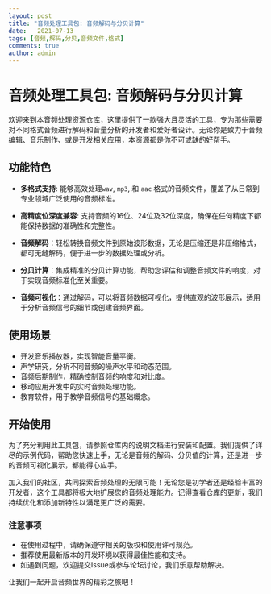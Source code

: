 ```yaml
---
layout: post
title: "音频处理工具包: 音频解码与分贝计算"
date:   2021-07-13
tags: [音频,解码,分贝,音频文件,格式]
comments: true
author: admin
---
```

# 音频处理工具包: 音频解码与分贝计算

欢迎来到本音频处理资源仓库，这里提供了一款强大且灵活的工具，专为那些需要对不同格式音频进行解码和音量分析的开发者和爱好者设计。无论你是致力于音频编辑、音乐制作、或是开发相关应用，本资源都是你不可或缺的好帮手。

## 功能特色

- **多格式支持**: 能够高效处理`wav`, `mp3`, 和 `aac` 格式的音频文件，覆盖了从日常到专业领域广泛使用的音频标准。
  
- **高精度位深度兼容**: 支持音频的16位、24位及32位深度，确保在任何精度下都能保持数据的准确性和完整性。
  
- **音频解码**：轻松转换音频文件到原始波形数据，无论是压缩还是非压缩格式，都可无缝解码，便于进一步的数据处理或分析。
  
- **分贝计算**：集成精准的分贝计算功能，帮助您评估和调整音频文件的响度，对于实现音频标准化至关重要。
  
- **音频可视化**：通过解码，可以将音频数据可视化，提供直观的波形展示，适用于分析音频信号的细节或创建音频界面。

## 使用场景

- 开发音乐播放器，实现智能音量平衡。
- 声学研究，分析不同音频的噪声水平和动态范围。
- 音频后期制作，精确控制音频的响度和对比度。
- 移动应用开发中的实时音频处理功能。
- 教育软件，用于教学音频信号的基础概念。

## 开始使用

为了充分利用此工具包，请参照仓库内的说明文档进行安装和配置。我们提供了详尽的示例代码，帮助您快速上手，无论是音频的解码、分贝值的计算，还是进一步的音频可视化展示，都能得心应手。

加入我们的社区，共同探索音频处理的无限可能！无论您是初学者还是经验丰富的开发者，这个工具都将极大地扩展您的音频处理能力。记得查看仓库的更新，我们持续优化和添加新特性以满足更广泛的需要。

### 注意事项

- 在使用过程中，请确保遵守相关的版权和使用许可规范。
- 推荐使用最新版本的开发环境以获得最佳性能和支持。
- 如遇到问题，欢迎提交Issue或参与论坛讨论，我们乐意帮助解决。

让我们一起开启音频世界的精彩之旅吧！